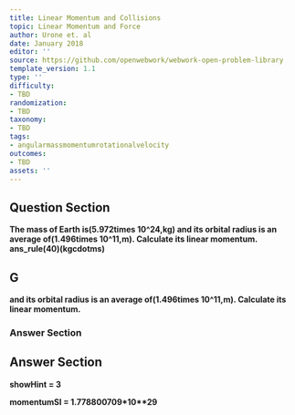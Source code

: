 ```yaml
---
title: Linear Momentum and Collisions
topic: Linear Momentum and Force
author: Urone et. al
date: January 2018
editor: ''
source: https://github.com/openwebwork/webwork-open-problem-library
template_version: 1.1
type: ''
difficulty:
- TBD
randomization:
- TBD
taxonomy:
- TBD
tags:
- angularmassmomentumrotationalvelocity
outcomes:
- TBD
assets: ''
---
```


## Question Section 

<b>
The mass of Earth is(5.972times 10^24,kg) and its orbital radius is an average of(1.496times 10^11,m). Calculate its linear momentum.
ans_rule(40)(kgcdotms)

## G
and its orbital radius is an average of(1.496times 10^11,m). Calculate its linear momentum.
### Answer Section


## Answer Section

showHint = 3

momentumSI = 1.778800709*10**29